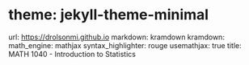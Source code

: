 # theme: jekyll-theme-minimal
url: https://drolsonmi.github.io
markdown: kramdown
kramdown:
  math_engine: mathjax
  syntax_highlighter: rouge
usemathjax: true
title: MATH 1040 - Introduction to Statistics
